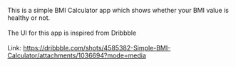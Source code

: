 This is a simple BMI Calculator app which shows whether your BMI value is healthy or not.
<br>
<br>
The UI for this app is inspired from Dribbble<br><br>
Link: https://dribbble.com/shots/4585382-Simple-BMI-Calculator/attachments/1036694?mode=media
